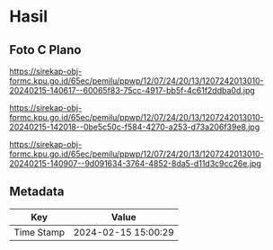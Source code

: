 # Hasil

## Foto C Plano

https://sirekap-obj-formc.kpu.go.id/65ec/pemilu/ppwp/12/07/24/20/13/1207242013010-20240215-140617--60065f83-75cc-4917-bb5f-4c61f2ddba0d.jpg

https://sirekap-obj-formc.kpu.go.id/65ec/pemilu/ppwp/12/07/24/20/13/1207242013010-20240215-142018--0be5c50c-f584-4270-a253-d73a206f39e8.jpg

https://sirekap-obj-formc.kpu.go.id/65ec/pemilu/ppwp/12/07/24/20/13/1207242013010-20240215-140907--9d091634-3764-4852-8da5-d11d3c9cc26e.jpg


## Metadata

| Key        | Value               |
| ---------- | ------------------- |
| Time Stamp | 2024-02-15 15:00:29 |



